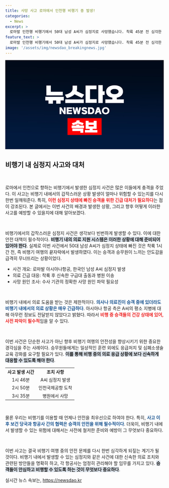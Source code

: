 ```yaml
---
title: 사망 사고 로마에서 인천행 비행기 중 발생!
categories:
  - News
excerpt: >
  로마발 인천행 비행기에서 50대 남성 A씨가 심정지로 사망했습니다. 착륙 45분 전 심각한 상태에 빠진 그는 병원 이송 후 45분 만에 숨을 거두었으며, 사망 원인을 조사 중입니다. 클릭하여 더 자세한 이야기를 확인하세요!
feature_text: >
  로마발 인천행 비행기에서 50대 남성 A씨가 심정지로 사망했습니다. 착륙 45분 전 심각한 상태에 빠진 그는 병원 이송 후 45분 만에 숨을 거두었으며, 사망 원인을 조사 중입니다. 클릭하여 더 자세한 이야기를 확인하세요!
image: '/assets/img/newsdao_breakingnews.jpg'
---
```


<p><img src="/assets/img/newsdao_breakingnews.jpg" alt="koreaapp 속보" /></p>

<h2 data-ke-size="size26">비행기 내 심정지 사고와 대처</h2>

<p data-ke-size="size16">&nbsp;</p>

<p>로마에서 인천으로 향하는 비행기에서 발생한 심정지 사건은 많은 이들에게 충격을 주었다. 이 사고는 비행기 내에서의 갑작스러운 상황 발생이 얼마나 위험할 수 있는지를 다시 한번 일깨워준다. 특히, <b><span style="color: #ee2323;">이런 심정지 상태에 빠진 승객을 위한 긴급 대처가 필요하다</span></b>는 점이 강조된다. 본 글에서는 이번 사건의 배경과 발생한 상황, 그리고 향후 어떻게 이러한 사고를 예방할 수 있을지에 대해 알아보겠다.</p>

<p data-ke-size="size16">&nbsp;</p>

<p>비행기에서의 갑작스러운 심정지 사건은 생각보다 빈번하게 발생할 수 있다. 이에 대한 안전 대책이 필수적이다. <b><span style="background-color: #21538527;">비행기 내의 의료 지원 시스템은 이러한 상황에 대해 준비되어 있어야 한다</span></b>. 실제로 이번 사건에서 50대 남성 A씨가 심정지 상태에 빠진 것은 착륙 1시간 전, 즉 비행기 여행의 끝자락에서 발생하였다. 이는 승객과 승무원이 느끼는 안도감을 급격히 무너뜨리는 상황이었다.</p>

<ul>
    <li>사건 개요: 로마발 아시아나항공, 한국인 남성 A씨 심정지 발생</li>
    <li>의료 긴급 대응: 착륙 후 신속한 구급대 출동과 병원 이송</li>
    <li>사망 원인 조사: 수사 기관의 정확한 사망 원인 파악 필요성</li>
</ul>

<p data-ke-size="size16">&nbsp;</p>

<p>비행기 내에서 의료 도움을 받는 것은 제한적이다. <b><span style="color: #1a5490;">의사나 의료진이 승객 중에 있더라도 비행기 내에서의 의료 상황은 매우 긴급하다</span></b>. 아시아나 항공 측은 A씨의 평소 지병에 대해 아무런 정보도 전달받지 않았다고 밝혔다. 따라서 <b><span style="color: #ee2323;">비행 중 승객들의 건강 상태에 있어, 사전 파악이 필수적</span></b>임을 알 수 있다.</p>

<p data-ke-size="size16">&nbsp;</p>

<p>이번 사건은 단순한 사고가 아닌 향후 비행기 여행의 안전성을 향상시키기 위한 중요한 경각심을 주는 사례이다. 승무원들에게는 일상적인 훈련 외에도 응급처치 및 심폐소생술 교육 강화를 요구할 필요가 있다. <b><span style="background-color: #21538527;">이를 통해 비행 중의 의료 응급 상황에 보다 신속하게 대응할 수 있도록 해야 한다</span></b>.</p>

<table style="width: 100%;">
    <tr>
        <td style="text-align: center; height: 17px;"><b>사고 발생 시간</b></td>
        <td style="text-align: center; height: 17px;"><b>조치 사항</b></td>
    </tr>
    <tr>
        <td style="text-align: center; height: 17px;">1시 46분</td>
        <td style="text-align: center; height: 17px;">A씨 심정지 발생</td>
    </tr>
    <tr>
        <td style="text-align: center; height: 17px;">2시 50분</td>
        <td style="text-align: center; height: 17px;">인천국제공항 도착</td>
    </tr>
    <tr>
        <td style="text-align: center; height: 17px;">3시 35분</td>
        <td style="text-align: center; height: 17px;">병원에서 사망</td>
    </tr>
</table>

<p data-ke-size="size16">&nbsp;</p>

<p>물론 우리는 비행기를 이용할 때 언제나 안전을 최우선으로 하여야 한다. 특히, <b><span style="color: #1a5490;">사고 이후 보건 당국과 항공사 간의 협력은 승객의 안전을 위해 필수적이다</span></b>. 더욱이, 비행기 내에서 발생할 수 있는 위험에 대해서는 사전에 철저한 준비와 예방이 그 무엇보다 중요하다.</p>

<p data-ke-size="size16">&nbsp;</p>

<p>이번 사고는 결국 비행기 여행 중의 안전 문제를 다시 한번 심각하게 되짚는 계기가 될 것이다. 비행기 내에서 발생할 수 있는 심정지와 같은 사건에 대한 신속한 의료 조치와 관련된 방안들을 명확히 하고, 각 항공사는 엄정히 관리해야 할 임무를 가지고 있다. <b><span style="background-color: #21538527;">승객들이 안심하고 비행할 수 있도록 하는 것이 무엇보다 중요하다</span></b>.</p>
실시간 뉴스 속보는, <a href="https://newsdao.kr" rel="dofollow">https://newsdao.kr</a>


